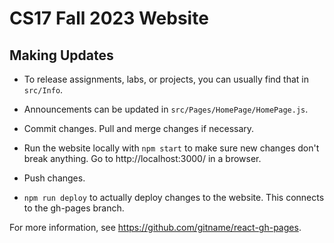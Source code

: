 # CS17 Fall 2023 Website

## Making Updates

* To release assignments, labs, or projects, you can usually find that in `src/Info`.

* Announcements can be updated in `src/Pages/HomePage/HomePage.js`.

* Commit changes. Pull and merge changes if necessary.

* Run the website locally with `npm start` to make sure new changes don't break anything. Go to http://localhost:3000/ in a browser.

* Push changes.

* `npm run deploy` to actually deploy changes to the website. This connects to the gh-pages branch.

For more information, see https://github.com/gitname/react-gh-pages.